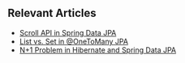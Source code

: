 ## Relevant Articles
- [Scroll API in Spring Data JPA](https://www.baeldung.com/spring-data-jpa-scroll-api)
- [List vs. Set in @OneToMany JPA](https://www.baeldung.com/spring-jpa-onetomany-list-vs-set)
- [N+1 Problem in Hibernate and Spring Data JPA](https://www.baeldung.com/spring-hibernate-n1-problem)
